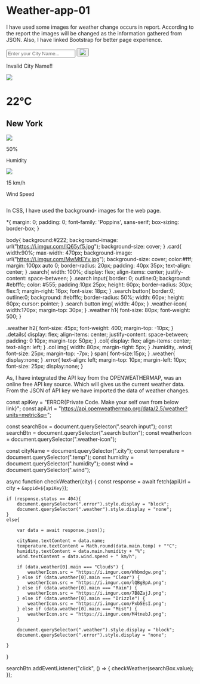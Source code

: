# Weather-app-01

I have used some images for weather change occurs in report. According to the report the images will be changed as the information gathered from JSON.
Also, I have linked Bootstrap for better page experience.

<!DOCTYPE html>
<html lang="en">
<head>
    <meta charset="UTF-8">
    <meta name="viewport" content="width=device-width, initial-scale=1.0">
    <title>Weather app</title>
    <link rel="stylesheet" href="weather-app.css" />
    <link rel="stylesheet" href="https://stackpath.bootstrapcdn.com/bootstrap/4.5.2/css/bootstrap.min.css" integrity="sha384-JcKb8q3iqJ61gNV9KGb8thSsNjpSL0n8PARn9HuZOnIxN0hoP+VmmDGMN5t9UJ0Z" crossorigin="anonymous" />
</head>
<body>
    <div class="column">
        <div class="row">
            <div class="card">
                <div class="search">
                    <input type="text" placeholder="Enter your City Name..." spellcheck="false">
                    <button><img src= "https://i.imgur.com/YSXvVQ3.png"></button>
                </div>
                <div class="error">
                    <p>Invalid City Name!!</p>
                </div>
                <div class="weather">
                    <img src="https://i.imgur.com/7B8ZajJ.png" class="weather-icon">
                    <h1 class="temp">22°C</h1>
                    <h2 class="city">New York</h2>
                    <div class="details">
                        <div class="col">
                            <img src="https://i.imgur.com/M2KO9rP.png" >
                            <div>
                                <p class="humidity">50<span>%</span></p>
                                <p style="font-size:13px">Humidity</p>
                            </div>
                        </div>
                        <div class="col">
                            <img src="https://i.imgur.com/VJa0sBr.png" >
                            <div>
                                <p class="wind">15 <span>km/h</span></p>
                                <p style="font-size:13px">Wind Speed</p>
                            </div>
                        </div>
                    </div>
                </div>
            </div>
        </div>
    </div>
   <script src="weather-app.js"></script>
</body>
</html>

In CSS, I have used the background- images for the web page.

*{
    margin: 0;
    padding: 0;
    font-family: 'Poppins', sans-serif;
    box-sizing: border-box;
}

body{
    background:#222;
    background-image: url("https://i.imgur.com/lQ65yf5.jpg");
    background-size: cover;
}
.card{
    width:90%;
    max-width: 470px;
    background-image: url("https://i.imgur.com/MwMtEYv.jpg");
    background-size: cover;
    color:#fff;
    margin: 100px auto 0;
    border-radius: 20px;
    padding: 40px 35px;
    text-align: center;
}
.search{
    width: 100%;
    display: flex;
    align-items: center;
    justify-content: space-between;
}
.search input{
    border: 0;
    outline:0;
    background: #ebfffc;
    color: #555;
    padding:10px 25px;
    height: 60px;
    border-radius: 30px;
    flex:1;
    margin-right: 16px;
    font-size: 18px;
}
.search button{
    border:0;
    outline:0;
    background: #ebfffc;
    border-radius: 50%;
    width: 60px;
    height: 60px;
    cursor: pointer;
}
.search button img{
    width: 40px;
}
.weather-icon{
    width:170px;
    margin-top: 30px;
}
.weather h1{
    font-size: 80px;
    font-weight: 500;
}

.weather h2{
    font-size: 45px;
    font-weight: 400;
    margin-top: -10px;
}
.details{
    display: flex;
    align-items: center;
    justify-content: space-between;
    padding: 0 10px;
    margin-top: 50px;
}
.col{
    display: flex;
    align-items: center;
    text-align: left;
}
.col img{
    width: 80px;
    margin-right: 5px;
}
.humidity, .wind{
    font-size: 25px;
    margin-top: -7px;
}
span{
    font-size:15px;
}
.weather{
    display:none;
}
.error{
    text-align: left;
    margin-top: 10px;
    margin-left: 10px;
    font-size: 25px;
    display:none;
}

As, I have integrated the API key from the OPENWEATHERMAP, was an online free API key source. Which will gives us the current weather data.
From the JSON of API key we have imported the data of weather changes.

const apiKey = "ERROR{Private Code. Make your self own from below link}";
const apiUrl = "https://api.openweathermap.org/data/2.5/weather?units=metric&q=";

const searchBox = document.querySelector(".search input");
const searchBtn = document.querySelector(".search button");
const weatherIcon = document.querySelector(".weather-icon");

const cityName = document.querySelector(".city");
const temperature = document.querySelector(".temp");
const humidity = document.querySelector(".humidity");
const wind = document.querySelector(".wind");

async function checkWeather(city) {
    const response = await fetch(apiUrl + city + `&appid=${apiKey}`);

    if (response.status == 404){
        document.querySelector(".error").style.display = "block";
        document.querySelector(".weather").style.display = "none";
    }
    else{

        var data = await response.json();

        cityName.textContent = data.name;
        temperature.textContent = Math.round(data.main.temp) + "°C";
        humidity.textContent = data.main.humidity + "%";
        wind.textContent = data.wind.speed + " km/h";

        if (data.weather[0].main === "Clouds") {
            weatherIcon.src = "https://i.imgur.com/Whbmdgw.png";
        } else if (data.weather[0].main === "Clear") {
            weatherIcon.src = "https://i.imgur.com/lQBgBpA.png";
        } else if (data.weather[0].main === "Rain") {
            weatherIcon.src = "https://i.imgur.com/7B8ZajJ.png";
        } else if (data.weather[0].main === "Drizzle") {
            weatherIcon.src = "https://i.imgur.com/Pxb5EsI.png";
        } else if (data.weather[0].main === "Mist") {
            weatherIcon.src = "https://i.imgur.com/M4tnebJ.png";
        }

        document.querySelector(".weather").style.display = "block";
        document.querySelector(".error").style.display = "none";

    }

    
}

searchBtn.addEventListener("click", () => {
    checkWeather(searchBox.value);
});
